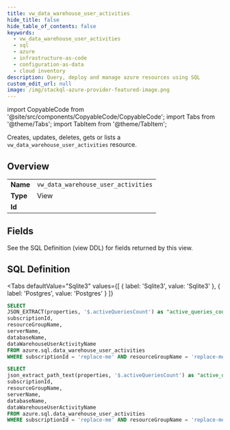 ```yaml
--- 
title: vw_data_warehouse_user_activities
hide_title: false
hide_table_of_contents: false
keywords:
  - vw_data_warehouse_user_activities
  - sql
  - azure
  - infrastructure-as-code
  - configuration-as-data
  - cloud inventory
description: Query, deploy and manage azure resources using SQL
custom_edit_url: null
image: /img/stackql-azure-provider-featured-image.png
---
```


import CopyableCode from '@site/src/components/CopyableCode/CopyableCode';
import Tabs from '@theme/Tabs';
import TabItem from '@theme/TabItem';

Creates, updates, deletes, gets or lists a <code>vw_data_warehouse_user_activities</code> resource.

## Overview
<table><tbody>
<tr><td><b>Name</b></td><td><code>vw_data_warehouse_user_activities</code></td></tr>
<tr><td><b>Type</b></td><td>View</td></tr>
<tr><td><b>Id</b></td><td><CopyableCode code="azure.sql.vw_data_warehouse_user_activities" /></td></tr>
</tbody></table>

## Fields

See the SQL Definition (view DDL) for fields returned by this view.

## SQL Definition

<Tabs
defaultValue="Sqlite3"
values={[
{ label: 'Sqlite3', value: 'Sqlite3' },
{ label: 'Postgres', value: 'Postgres' }
]}
>
<TabItem value="Sqlite3">

```sql
SELECT
JSON_EXTRACT(properties, '$.activeQueriesCount') as "active_queries_count",
subscriptionId,
resourceGroupName,
serverName,
databaseName,
dataWarehouseUserActivityName
FROM azure.sql.data_warehouse_user_activities
WHERE subscriptionId = 'replace-me' AND resourceGroupName = 'replace-me' AND serverName = 'replace-me' AND databaseName = 'replace-me';
```

</TabItem>
<TabItem value="Postgres">

```sql
SELECT
json_extract_path_text(properties, '$.activeQueriesCount') as "active_queries_count",
subscriptionId,
resourceGroupName,
serverName,
databaseName,
dataWarehouseUserActivityName
FROM azure.sql.data_warehouse_user_activities
WHERE subscriptionId = 'replace-me' AND resourceGroupName = 'replace-me' AND serverName = 'replace-me' AND databaseName = 'replace-me';
```

</TabItem>
</Tabs>
